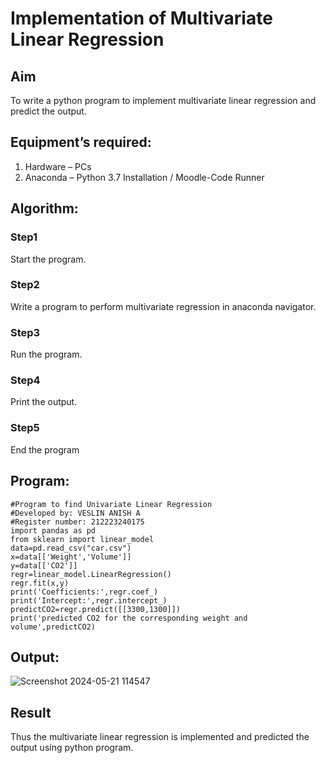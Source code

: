 # Implementation of Multivariate Linear Regression
## Aim
To write a python program to implement multivariate linear regression and predict the output.
## Equipment’s required:
1.	Hardware – PCs
2.	Anaconda – Python 3.7 Installation / Moodle-Code Runner
## Algorithm:
### Step1
Start the program.
### Step2
Write a program to perform multivariate regression in anaconda navigator.
### Step3
Run the program.
### Step4
Print the output.
### Step5
End the program

## Program:
```
#Program to find Univariate Linear Regression
#Developed by: VESLIN ANISH A
#Register number: 212223240175
import pandas as pd
from sklearn import linear_model
data=pd.read_csv("car.csv")
x=data[['Weight','Volume']]
y=data[['CO2']]
regr=linear_model.LinearRegression()
regr.fit(x,y)
print('Coefficients:',regr.coef_)
print('Intercept:',regr.intercept_)
predictCO2=regr.predict([[3300,1300]])
print('predicted CO2 for the corresponding weight and volume',predictCO2)

```
## Output:
![Screenshot 2024-05-21 114547](https://github.com/veslin23000303/Multivariate-Linear-Regression/assets/151148539/a313e92d-1c37-46e3-b93b-f85f44b3a5b1)


## Result
Thus the multivariate linear regression is implemented and predicted the output using python program.
